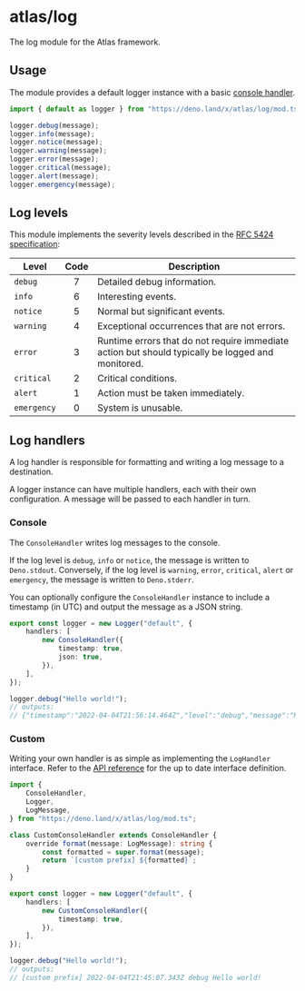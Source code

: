 # atlas/log

The log module for the Atlas framework.

## Usage

The module provides a default logger instance with a basic
[console handler](#console).

```ts
import { default as logger } from "https://deno.land/x/atlas/log/mod.ts";

logger.debug(message);
logger.info(message);
logger.notice(message);
logger.warning(message);
logger.error(message);
logger.critical(message);
logger.alert(message);
logger.emergency(message);
```

## Log levels

This module implements the severity levels described in the
[RFC 5424 specification](https://datatracker.ietf.org/doc/html/rfc5424#section-6.2.1):

| Level       | Code | Description                                                                                       |
| ----------- | :--: | ------------------------------------------------------------------------------------------------- |
| `debug`     |  7   | Detailed debug information.                                                                       |
| `info`      |  6   | Interesting events.                                                                               |
| `notice`    |  5   | Normal but significant events.                                                                    |
| `warning`   |  4   | Exceptional occurrences that are not errors.                                                      |
| `error`     |  3   | Runtime errors that do not require immediate action but should typically be logged and monitored. |
| `critical`  |  2   | Critical conditions.                                                                              |
| `alert`     |  1   | Action must be taken immediately.                                                                 |
| `emergency` |  0   | System is unusable.                                                                               |

## Log handlers

A log handler is responsible for formatting and writing a log message to a
destination.

A logger instance can have multiple handlers, each with their own configuration.
A message will be passed to each handler in turn.

### Console

The `ConsoleHandler` writes log messages to the console.

If the log level is `debug`, `info` or `notice`, the message is written to
`Deno.stdout`. Conversely, if the log level is `warning`, `error`, `critical`,
`alert` or `emergency`, the message is written to `Deno.stderr`.

You can optionally configure the `ConsoleHandler` instance to include a
timestamp (in UTC) and output the message as a JSON string.

```ts
export const logger = new Logger("default", {
	handlers: [
		new ConsoleHandler({
			timestamp: true,
			json: true,
		}),
	],
});

logger.debug("Hello world!");
// outputs:
// {"timestamp":"2022-04-04T21:56:14.464Z","level":"debug","message":"Hello world!"}
```

### Custom

Writing your own handler is as simple as implementing the `LogHandler`
interface. Refer to the
[API reference](https://doc.deno.land/https://deno.land/x/atlas@v0.2.0/log/handler.ts/~/LogHandler)
for the up to date interface definition.

```ts
import {
	ConsoleHandler,
	Logger,
	LogMessage,
} from "https://deno.land/x/atlas/log/mod.ts";

class CustomConsoleHandler extends ConsoleHandler {
	override format(message: LogMessage): string {
		const formatted = super.format(message);
		return `[custom prefix] ${formatted}`;
	}
}

export const logger = new Logger("default", {
	handlers: [
		new CustomConsoleHandler({
			timestamp: true,
		}),
	],
});

logger.debug("Hello world!");
// outputs:
// [custom prefix] 2022-04-04T21:45:07.343Z debug Hello world!
```

